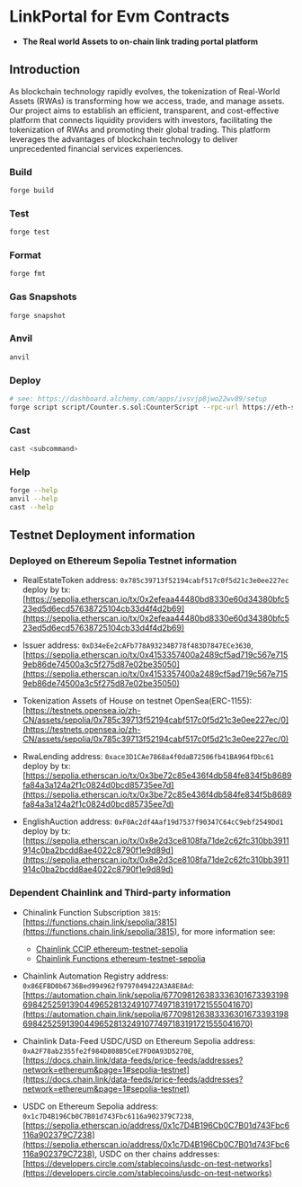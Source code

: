# LinkPortal for Evm Contracts

- **The Real world Assets to on-chain link trading portal platform**

## Introduction

As blockchain technology rapidly evolves, the tokenization of Real-World Assets (RWAs) is transforming how we access, trade, and manage assets. Our project aims to establish an efficient, transparent, and cost-effective platform that connects liquidity providers with investors, facilitating the tokenization of RWAs and promoting their global trading. This platform leverages the advantages of blockchain technology to deliver unprecedented financial services experiences.

### Build

```bash
forge build
```

### Test

```bash
forge test
```

### Format

```bash
forge fmt
```

### Gas Snapshots

```bash
forge snapshot
```

### Anvil

```bash
anvil
```

### Deploy

```bash
# see: https://dashboard.alchemy.com/apps/ivsvjp8jwo22wv89/setup
forge script script/Counter.s.sol:CounterScript --rpc-url https://eth-sepolia.g.alchemy.com/v2/M8QUxbFISVXMqMxvWWKx-N2cxUJF9jmD --private-key ${SEPOLIA_PRIVATE_KEY_1}
```

### Cast

```bash
cast <subcommand>
```

### Help

```bash
forge --help
anvil --help
cast --help
```

## Testnet Deployment information

### Deployed on Ethereum Sepolia Testnet information

- RealEstateToken address: `0x785c39713f52194cabf517c0f5d21c3e0ee227ec` deploy by tx: [https://sepolia.etherscan.io/tx/0x2efeaa44480bd8330e60d34380bfc523ed5d6ecd57638725104cb33d4f4d2b69](https://sepolia.etherscan.io/tx/0x2efeaa44480bd8330e60d34380bfc523ed5d6ecd57638725104cb33d4f4d2b69)

- Issuer address: `0xD34eEe2cAFb778A93234B778f483D7847ECe3630`, [https://sepolia.etherscan.io/tx/0x4153357400a2489cf5ad719c567e7159eb86de74500a3c5f275d87e02be35050](https://sepolia.etherscan.io/tx/0x4153357400a2489cf5ad719c567e7159eb86de74500a3c5f275d87e02be35050)

- Tokenization Assets of House on testnet OpenSea(ERC-1155): [https://testnets.opensea.io/zh-CN/assets/sepolia/0x785c39713f52194cabf517c0f5d21c3e0ee227ec/0](https://testnets.opensea.io/zh-CN/assets/sepolia/0x785c39713f52194cabf517c0f5d21c3e0ee227ec/0)

- RwaLending address: `0xace3D1CAe7868a4f0daB72506fb41BA964fDbc61` deploy by tx: [https://sepolia.etherscan.io/tx/0x3be72c85e436f4db584fe834f5b8689fa84a3a124a2f1c0824d0bcd85735ee7d](https://sepolia.etherscan.io/tx/0x3be72c85e436f4db584fe834f5b8689fa84a3a124a2f1c0824d0bcd85735ee7d)

- EnglishAuction address: `0xF0Ac2df4Aaf19d7537f90347C64cC9ebf2549Dd1` deploy by tx: [https://sepolia.etherscan.io/tx/0x8e2d3ce8108fa71de2c62fc310bb3911914c0ba2bcdd8ae4022c8790f1e9d89d](https://sepolia.etherscan.io/tx/0x8e2d3ce8108fa71de2c62fc310bb3911914c0ba2bcdd8ae4022c8790f1e9d89d)

### Dependent Chainlink and Third-party information

- Chinalink Function Subscription `3815`: [https://functions.chain.link/sepolia/3815](https://functions.chain.link/sepolia/3815), for more information see:
  - [Chainlink CCIP ethereum-testnet-sepolia](https://docs.chain.link/ccip/directory/testnet/chain/ethereum-testnet-sepolia)
  - [Chainlink Functions ethereum-testnet-sepolia](https://docs.chain.link/chainlink-functions/supported-networks#sepolia-testnet)

- Chainlink Automation Registry address: `0x86EFBD0b6736Bed994962f9797049422A3A8E8Ad`: [https://automation.chain.link/sepolia/67709812638333630167339319869842525913904496528132491077497183191721555041670](https://automation.chain.link/sepolia/67709812638333630167339319869842525913904496528132491077497183191721555041670)

- Chainlink Data-Feed USDC/USD on Ethereum Sepolia address: `0xA2F78ab2355fe2f984D808B5CeE7FD0A93D5270E`, [https://docs.chain.link/data-feeds/price-feeds/addresses?network=ethereum&page=1#sepolia-testnet](https://docs.chain.link/data-feeds/price-feeds/addresses?network=ethereum&page=1#sepolia-testnet)

- USDC on Ethereum Sepolia address: `0x1c7D4B196Cb0C7B01d743Fbc6116a902379C7238`, [https://sepolia.etherscan.io/address/0x1c7D4B196Cb0C7B01d743Fbc6116a902379C7238](https://sepolia.etherscan.io/address/0x1c7D4B196Cb0C7B01d743Fbc6116a902379C7238), USDC on ther chains addresses:
  [https://developers.circle.com/stablecoins/usdc-on-test-networks](https://developers.circle.com/stablecoins/usdc-on-test-networks)
